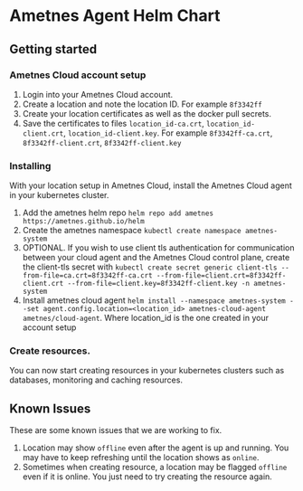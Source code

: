 # Ametnes Agent Helm Chart

## Getting started
### Ametnes Cloud account setup
1. Login into your Ametnes Cloud account.
2. Create a location and note the location ID. For example `8f3342ff`
3. Create your location certificates as well as the docker pull secrets.
4. Save the certificates to files `location_id-ca.crt`, `location_id-client.crt`, `location_id-client.key`. For example `8f3342ff-ca.crt`, `8f3342ff-client.crt`, `8f3342ff-client.key`

### Installing
With your location setup in Ametnes Cloud, install the Ametnes Cloud agent in your kubernetes cluster.
1. Add the ametnes helm repo `helm repo add ametnes https://ametnes.github.io/helm`
2. Create the ametnes namespace `kubectl create namespace ametnes-system`
3. OPTIONAL. If you wish to use client tls authentication for communication between your cloud agent and the Ametnes Cloud control plane, create the client-tls secret with `kubectl create secret generic client-tls --from-file=ca.crt=8f3342ff-ca.crt --from-file=client.crt=8f3342ff-client.crt --from-file=client.key=8f3342ff-client.key -n ametnes-system`
4. Install ametnes cloud agent `helm install --namespace ametnes-system --set agent.config.location=<location_id> ametnes-cloud-agent ametnes/cloud-agent`. Where location_id is the one created in your account setup

### Create resources.
You can now start creating resources in your kubernetes clusters such as databases, monitoring and caching resources.

## Known Issues
These are some known issues that we are working to fix.
1. Location may show `offline` even after the agent is up and running. You may have to keep refreshing until the location shows as `online`.
2. Sometimes when creating resource, a location may be flagged `offline` even if it is online. You just need to try creating the resource again.
